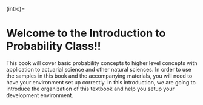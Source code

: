 (intro)=
# Welcome to the Introduction to Probability Class!!
This book will cover basic probability concepts to higher level concepts with application to actuarial science and other natural sciences. In order to use the samples in this book and the accompanying materials, you will need to have your environment set up correctly.
In this introduction, we are going to introduce the organization of this textbook and help you setup your development environment.
